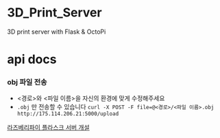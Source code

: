 # 3D_Print_Server
3D print server with Flask &amp; OctoPi

# api docs
### obj 파일 전송
- <경로>와 <파일 이름>을 자신의 환경에 맞게 수정해주세요
- ```.obj``` 만 전송할 수 있습니다
```curl -X POST -F file=@<경로>/<파일 이름>.obj http://175.114.206.21:5000/upload```

[라즈베리파이 플라스크 서버 개설](https://youtu.be/lItCyPfJj5E?si=fEXwU-q4Ix82Nmqh)
